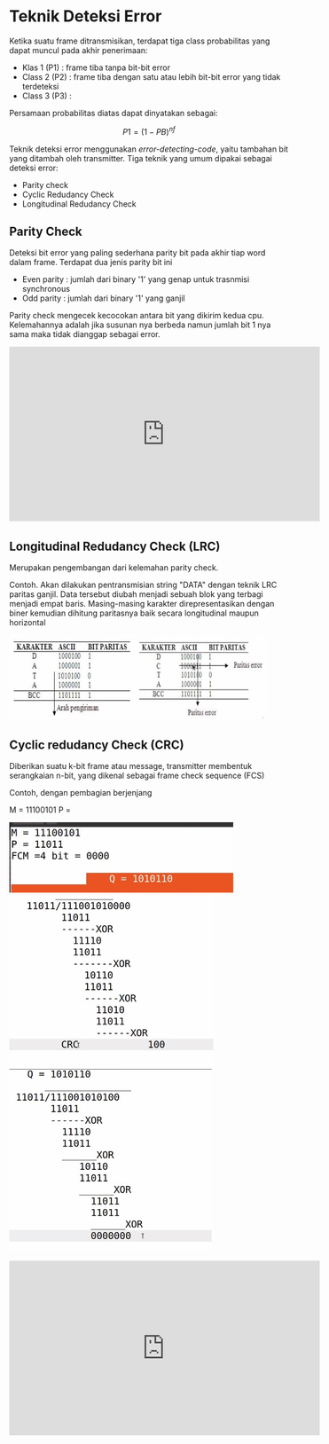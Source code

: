 # Teknik Deteksi Error

Ketika suatu frame ditransmisikan, terdapat tiga class probabilitas yang dapat muncul pada akhir penerimaan:

- Klas 1 (P1) : frame tiba tanpa bit-bit error
- Class 2 (P2) : frame tiba dengan satu atau lebih bit-bit error yang tidak terdeteksi
- Class 3 (P3) :

Persamaan probabilitas diatas dapat dinyatakan sebagai:

$$P1=(1-PB)^{nf}$$

Teknik deteksi error menggunakan *error-detecting-code*, yaitu tambahan bit yang ditambah oleh transmitter.
Tiga teknik yang umum dipakai sebagai deteksi error:

- Parity check
- Cyclic Redudancy Check
- Longitudinal Redudancy Check

## Parity Check

Deteksi bit error yang paling sederhana parity bit pada akhir tiap word dalam frame. Terdapat dua jenis parity bit ini

- Even parity : jumlah dari binary '1' yang genap untuk trasnmisi synchronous
- Odd parity : jumlah dari binary '1' yang ganjil

Parity check mengecek kecocokan antara bit yang dikirim kedua cpu. Kelemahannya adalah jika susunan nya berbeda namun jumlah bit 1 nya sama maka tidak dianggap sebagai error.

<iframe width="560" height="315" src="https://www.youtube.com/embed/pUBdJi6eVYA" title="YouTube video player" frameborder="0" allow="accelerometer; autoplay; clipboard-write; encrypted-media; gyroscope; picture-in-picture" allowfullscreen></iframe>

## Longitudinal Redudancy Check (LRC)

Merupakan pengembangan dari kelemahan parity check.

Contoh. Akan dilakukan pentransmisian string "DATA" dengan teknik LRC paritas ganjil. Data tersebut diubah menjadi sebuah blok yang terbagi menjadi empat baris. Masing-masing karakter direpresentasikan dengan biner kemudian dihitung paritasnya baik secara longitudinal maupun horizontal

![Pasted image 20220318154253.png](attachments/Pasted%20image%2020220318154253.png)

## Cyclic redudancy Check (CRC)

Diberikan suatu k-bit frame atau message, transmitter membentuk serangkaian n-bit, yang dikenal sebagai frame check sequence (FCS)

Contoh, dengan pembagian berjenjang

M = 11100101
P = 

![Pasted image 20220318155935.png](attachments/Pasted%20image%2020220318155935.png)
![Pasted image 20220318155619.png](attachments/Pasted%20image%2020220318155619.png)
![Pasted image 20220318160454.png](attachments/Pasted%20image%2020220318160454.png)

<iframe width="560" height="315" src="https://www.youtube.com/embed/6gbkoFciryA" title="YouTube video player" frameborder="0" allow="accelerometer; autoplay; clipboard-write; encrypted-media; gyroscope; picture-in-picture" allowfullscreen></iframe>